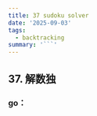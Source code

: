 ```yaml
---
title: 37 sudoku solver
date: '2025-09-03'
tags:
  - backtracking
summary: '```'
---
```

## 37. 解数独
### go：
```go

```
